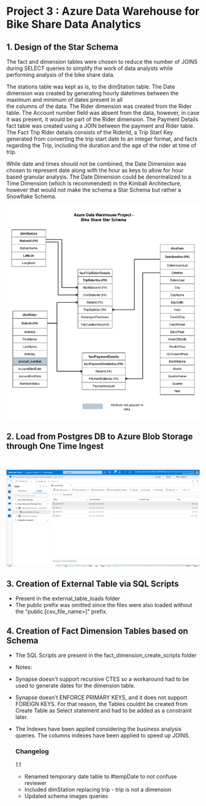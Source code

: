 # Project 3 : Azure Data Warehouse for Bike Share Data Analytics

## 1. Design of the Star Schema
The fact and dimension tables were chosen to reduce the number of JOINS during SELECT queries to simplify the work of  data analysts while performing  analysis of the bike share data.  

The stations table was kept as is, to the dimStation table.
The Date dimension was created by generating hourly datetimes between the maximum and minimum of dates present in all  
the columns of the data.
The Rider dimension was created from the Rider table. The Account number field was absent from the data, however, in case
it was present, it would be part of the Rider dimension.
The Payment Details fact table was created using a JOIN between the payment and Rider table.
The Fact Trip Rider details consists of the RiderId, a Trip Start Key generated from converting the trip start date to
an integer format, and facts regarding the Trip, including the duration and the age of the rider at time of trip.  

While date and times should not be combined, the Date Dimension was chosen to represent date along with the hour as keys
to allow for hour based granular analysis. The Date Dimension could be denormalized to a Time Dimension (which is recommended) in the Kimball Architecture, however that would not make the schema a Star Schema but rather a Snowflake Schema.

![Bike Share Star Schema](udacity_bike_share_star_schema_updated.png "Star Schema")


## 2. Load from Postgres DB to Azure Blob Storage through One Time Ingest
</br>  

![CSV files ingested into Azure Blob Storage](data_ingested_to_blob_storage.png "Azure Blob Storage with loaded data")  

## 3. Creation of External Table via SQL Scripts  
- Present in the external_table_loads folder
- The public prefix was omitted since the files were also loaded without the "public.[csv_file_name>]" prefix.
  
## 4. Creation of Fact Dimension Tables based on Schema  
  
- The SQL Scripts are present in the fact_dimension_create_scripts folder
- Notes:
- Synapse doesn't support recursive CTES so a workaround had to be used to generate dates for the dimension table. 
- Synapse doesn't ENFORCE PRIMARY KEYS, and it does not support FOREIGN KEYS. For that reason, the Tables couldnt be created
  from Create Table as Select statement and had to be added as a constraint later.
- The Indexes have been applied considering the business analysis queries. The columns indexes have been applied to speed up
  JOINS.


  ### Changelog
  1.1 
  - Renamed temporary date table to #tempDate to not confuse reviewer
  - Included dimStation replacing trip - trip is not a dimension
  - Updated schema images queries
      